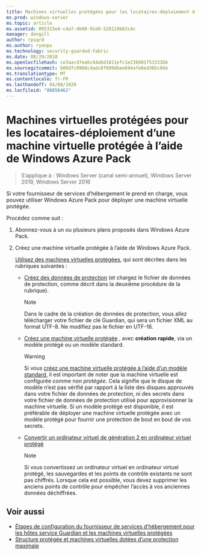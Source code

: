 ```yaml
---
title: Machines virtuelles protégées pour les locataires-déploiement d’une machine virtuelle protégée à l’aide de Windows Azure Pack
ms.prod: windows-server
ms.topic: article
ms.assetid: 095315e4-c4a7-4b80-91d8-528119b62c4c
manager: dongill
author: rpsqrd
ms.author: ryanpu
ms.technology: security-guarded-fabric
ms.date: 08/29/2018
ms.openlocfilehash: ce3aac47ea6c44abd1811efc1e23b901f53333bb
ms.sourcegitcommit: b00d7c8968c4adc8f699dbee694afe6ed36bc9de
ms.translationtype: MT
ms.contentlocale: fr-FR
ms.lasthandoff: 04/08/2020
ms.locfileid: "80856462"
---
```

# <a name="shielded-vms--for-tenants---deploying-a-shielded-vm-by-using-windows-azure-pack"></a>Machines virtuelles protégées pour les locataires-déploiement d’une machine virtuelle protégée à l’aide de Windows Azure Pack

>S’applique à : Windows Server (canal semi-annuel), Windows Server 2019, Windows Server 2016

Si votre fournisseur de services d’hébergement le prend en charge, vous pouvez utiliser Windows Azure Pack pour déployer une machine virtuelle protégée.

Procédez comme suit :

1. Abonnez-vous à un ou plusieurs plans proposés dans Windows Azure Pack.

2. Créez une machine virtuelle protégée à l’aide de Windows Azure Pack.

    [Utilisez des machines virtuelles protégées](https://technet.microsoft.com/library/mt720674.aspx), qui sont décrites dans les rubriques suivantes :

   - [Créez des données de protection](https://technet.microsoft.com/library/mt720672.aspx) (et chargez le fichier de données de protection, comme décrit dans la deuxième procédure de la rubrique).
    
     > [!NOTE]
     > Dans le cadre de la création de données de protection, vous allez télécharger votre fichier de clé Guardian, qui sera un fichier XML au format UTF-8. Ne modifiez pas le fichier en UTF-16.
    
   - [Créez une machine virtuelle protégée](https://technet.microsoft.com/library/mt720673.aspx) , avec **création rapide**, via un modèle protégé ou un modèle standard.
    
       > [!WARNING]
       > Si vous [créez une machine virtuelle protégée à l’aide d’un modèle standard](https://technet.microsoft.com/library/mt720673.aspx#Anchor_2), il est important de noter que la machine virtuelle est configurée comme non *protégée*. Cela signifie que le disque de modèle n’est pas vérifié par rapport à la liste des disques approuvés dans votre fichier de données de protection, ni des secrets dans votre fichier de données de protection utilisé pour approvisionner la machine virtuelle. Si un modèle protégé est disponible, il est préférable de déployer une machine virtuelle protégée avec un modèle protégé pour fournir une protection de bout en bout de vos secrets.
    
   - [Convertir un ordinateur virtuel de génération 2 en ordinateur virtuel protégé](https://technet.microsoft.com/library/mt720670.aspx)
    
       > [!NOTE]
       > Si vous convertissez un ordinateur virtuel en ordinateur virtuel protégé, les sauvegardes et les points de contrôle existants ne sont pas chiffrés. Lorsque cela est possible, vous devez supprimer les anciens points de contrôle pour empêcher l’accès à vos anciennes données déchiffrées.

## <a name="see-also"></a>Voir aussi

- [Étapes de configuration du fournisseur de services d’hébergement pour les hôtes service Guardian et les machines virtuelles protégées](guarded-fabric-configuration-scenarios-for-shielded-vms-overview.md)
- [Structure protégée et machines virtuelles dotées d’une protection maximale](guarded-fabric-and-shielded-vms-top-node.md)
